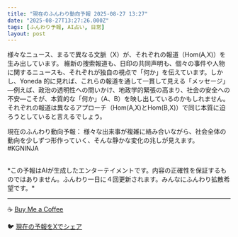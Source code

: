 ```yaml
---
title: "現在のふんわり動向予報 2025-08-27 13:27"
date: "2025-08-27T13:27:26.000Z"
tags: [ふんわり予報, AI占い, 日常]
layout: post
---
```


様々なニュース、まるで異なる文脈（X）が、それぞれの報道（Hom(A,X)）を生み出しています。  維新の捜索報道も、日印の共同声明も、個々の事件や人物に関するニュースも、それぞれが独自の視点で「何か」を伝えています。しかし、Yoneda 的に見れば、これらの報道を通して一貫して見える「メッセージ」—例えば、政治の透明性への問いかけ、地政学的緊張の高まり、社会の安全への不安—こそが、本質的な「何か」（A、B）を映し出しているのかもしれません。  それぞれの報道は異なるアプローチ（Hom(A,X)とHom(B,X)）で同じ本質に迫ろうとしていると言えるでしょう。

現在のふんわり動向予報：
様々な出来事が複雑に絡み合いながら、社会全体の動向を少しずつ形作っていく、そんな静かな変化の兆しが見えます。 #KGNINJA

<br>
*この予報はAIが生成したエンターテイメントです。内容の正確性を保証するものではありません。ふんわり一日に４回更新されます。みんなにふんわり拡散希望です。*

---
☕️ [Buy Me a Coffee](https://www.buymeacoffee.com/kgninja)

🐦 [現在の予報をXでシェア](https://twitter.com/intent/tweet?text=%E7%8F%BE%E5%9C%A8%E3%81%AE%E3%81%B5%E3%82%93%E3%82%8F%E3%82%8A%E4%BA%88%E5%A0%B1%3A%20%E3%80%8C%E6%A7%98%E3%80%85%E3%81%AA%E3%83%8B%E3%83%A5%E3%83%BC%E3%82%B9%E3%80%81%E3%81%BE%E3%82%8B%E3%81%A7%E7%95%B0%E3%81%AA%E3%82%8B%E6%96%87%E8%84%88%EF%BC%88X%EF%BC%89%E3%81%8C%E3%80%81%E3%81%9D%E3%82%8C%E3%81%9E%E3%82%8C%E3%81%AE%E5%A0%B1%E9%81%93%EF%BC%88Hom(A%2CX)%EF%BC%89%E3%82%92%E7%94%9F%E3%81%BF%E5%87%BA%E3%81%97%E3%81%A6%E3%81%84%E3%81%BE%E3%81%99%E3%80%82%E3%80%8D%23KGNINJA%20%E7%B6%9A%E3%81%8D%E3%81%AF%E3%83%96%E3%83%AD%E3%82%B0%E3%81%A7%EF%BC%81%F0%9F%91%87&url=https%3A%2F%2Fkg-ninja.github.io%2FFunwariyoso%2F)
